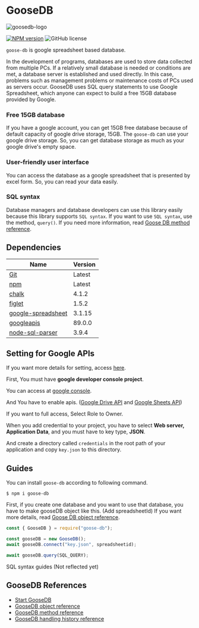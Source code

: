# GooseDB

![goosedb-logo](https://user-images.githubusercontent.com/46366411/130089712-a7258b59-5c7c-481c-9d4e-8f77836eca91.jpg)

[![NPM version](https://img.shields.io/npm/v/goose-db)](https://www.npmjs.com/package/goose-db)
![GitHub license](https://img.shields.io/badge/license-MIT-blue.svg)

`goose-db` is google spreadsheet based database.

In the development of programs, databases are used to store data collected from multiple PCs. If a relatively small database is needed or conditions are met, a database server is established and used directly. In this case, problems such as management problems or maintenance costs of PCs used as servers occur. GooseDB uses SQL query statements to use Google Spreadsheet, which anyone can expect to build a free 15GB database provided by Google.

### Free 15GB database

If you have a google account, you can get 15GB free database because of default capacity of google drive storage, 15GB. The `goose-db` can use your google drive storage. So, you can get database storage as much as your google drive's empty space.

### User-friendly user interface

You can access the database as a google spreadsheet that is presented by excel form. So, you can read your data easily.

### SQL syntax

Database managers and database developers can use this library easily because this library supports `SQL syntax`. If you want to use `SQL syntax`, use the method, `query()`. If you need more information, read [Goose DB method reference](https://github.com/JongGangDeokKu/goose-db/blob/node-js/docs/methodreference.md).

## Dependencies

| Name                                                                   | Version |
| ---------------------------------------------------------------------- | ------- |
| [Git](https://git-scm.com/)                                            | Latest  |
| [npm](https://www.npmjs.com/)                                          | Latest  |
| [chalk](https://www.npmjs.com/package/chalk)                           | 4.1.2   |
| [figlet](https://www.npmjs.com/package/figlet)                         | 1.5.2   |
| [google-spreadsheet](https://www.npmjs.com/package/google-spreadsheet) | 3.1.15  |
| [googleapis](https://www.npmjs.com/package/googleapis)                 | 89.0.0  |
| [node-sql-parser](https://www.npmjs.com/package/node-sql-parser)       | 3.9.4   |

## Setting for Google APIs

If you want more details for setting, access [here](https://coding-heyum.tistory.com/2).

First, You must have **google developer console project**.

You can access at [google console](https://console.cloud.google.com/).

And You have to enable apis. ([Google Drive API](https://console.cloud.google.com/apis/library/drive.googleapis.com/) and [Google Sheets API](https://console.cloud.google.com/apis/library/sheets.googleapis.com/))

If you want to full access, Select Role to Owner.

When you add credential to your project, you have to select **Web server, Application Data**, and you must have to key type, **JSON**.

And create a directory called `credentials` in the root path of your application and copy `key.json` to this directory.

## Guides

You can install `goose-db` according to following command.

```
$ npm i goose-db
```

First, if you create one database and you want to use that database, you have to make gooseDB object like this. (Add spreadsheetId) If you want more details, read [Goose DB object reference](https://github.com/JongGangDeokKu/goose-db/blob/node-js/docs/objectreference.md).

```js
const { GooseDB } = require("goose-db");

const gooseDB = new GooseDB();
await gooseDB.connect("key.json", spreadsheetid);

await gooseDB.query(SQL_QUERY);
```

SQL syntax guides (Not reflected yet)

## GooseDB References

-   [Start GooseDB](https://github.com/JongGangDeokKu/goose-db/blob/node-js/docs/start.md)
-   [GooseDB object reference](https://github.com/JongGangDeokKu/goose-db/blob/node-js/docs/objectreference.md)
-   [GooseDB method reference](https://github.com/JongGangDeokKu/goose-db/blob/node-js/docs/methodreference.md)
-   [GooseDB handling history reference](https://support.google.com/a/users/answer/9308971?hl=en)
